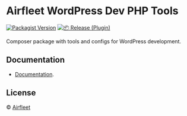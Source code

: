 # Airfleet WordPress Dev PHP Tools

[![Packagist Version](https://img.shields.io/packagist/v/airfleet/wordpress-dev)](https://packagist.org/packages/airfleet/wordpress-dev)
[![📦 Release (Plugin)](https://github.com/airfleet/airfleet-wordpress-dev-php-tools/actions/workflows/release-github.yml/badge.svg)](https://github.com/airfleet/airfleet-wordpress-dev-php-tools/actions/workflows/release-github.yml)

Composer package with tools and configs for WordPress development.

## Documentation

- [Documentation](https://www.notion.so/codersclan/WordPress-Dev-PHP-Tools-3d653d14a38b425d8d9ef5fc955f514c).

## License

© [Airfleet](https://www.airfleet.co/)
